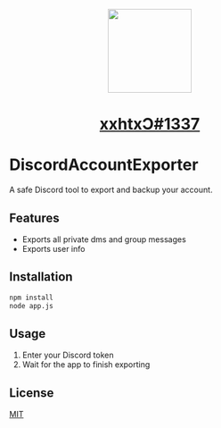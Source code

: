 <p align="center">
  <img src="https://www.freeiconspng.com/uploads/discord-black-icon-1.png" width="150">
</p>
<h1 align="center"><a href="https://discord.com/users/335996004757143559" target="_blank" align="center">xxhtxƆ#1337</a><h1>

# DiscordAccountExporter

A safe Discord tool to export and backup your account.

## Features
* Exports all private dms and group messages
* Exports user info

## Installation

```bash
npm install
node app.js
```

## Usage

1. Enter your Discord token
2. Wait for the app to finish exporting

## License
[MIT](https://choosealicense.com/licenses/mit/)
